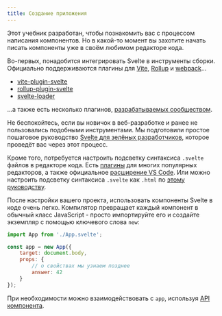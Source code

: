```yaml
---
title: Создание приложения
---
```


Этот учебник разработан, чтобы познакомить вас с процессом написания компонентов. Но в какой-то момент вы захотите начать писать компоненты уже в своём любимом редакторе кода.

Во-первых, понадобится интегрировать Svelte в инструменты сборки. Официально поддерживаются плагины для [Vite](https://vitejs.dev/), [Rollup](https://rollupjs.org) и [webpack](https://webpack.js.org/)...

* [vite-plugin-svelte](https://github.com/sveltejs/vite-plugin-svelte)
* [rollup-plugin-svelte](https://github.com/sveltejs/rollup-plugin-svelte)
* [svelte-loader](https://github.com/sveltejs/svelte-loader)

...а также есть несколько плагинов, [разрабатываемых сообществом](https://sveltesociety.dev/tools).

Не беспокойтесь, если вы  новичок в веб-разработке и ранее не пользовались подобными инструментами. Мы подготовили простое пошаговое руководство [Svelte для зелёных разработчиков](/blog/svelte-for-new-developers), которое проведёт вас через этот процесс.

Кроме того, потребуется настроить подсветку синтаксиса `.svelte` файлов в редакторе кода. Есть [плагины](https://sveltesociety.dev/tools#editor-support) для многих популярных редакторов, а также официальное [расширение VS Code](https://marketplace.visualstudio.com/items?itemName=svelte.svelte-vscode). Или можно настроить подсветку синтаксиса `.svelte` как `.html` по [этому руководству](/blog/setting-up-your-editor).

После настройки вашего проекта, использовать компоненты Svelte в коде очень легко. Компилятор превращает каждый компонент в обычный класс JavaScript - просто импортируйте его и создайте экземпляр с помощью ключевого слова `new`:

```js
import App from './App.svelte';

const app = new App({
	target: document.body,
	props: {
		// о свойствах мы узнаем позднее
		answer: 42
	}
});
```

При необходимости можно взаимодействовать с `app`, используя [API компонента](/docs#run-time-client-side-component-api).
